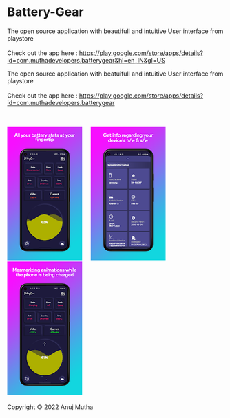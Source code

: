 
# Battery-Gear

The open source application with beautifull and intuitive User interface from playstore 
<br/><br/>Check out the app here : https://play.google.com/store/apps/details?id=com.muthadevelopers.batterygear&hl=en_IN&gl=US

The open source application with beatuifull and intuitive User interface from playstore 
<br/><br/>Check out the app here : https://play.google.com/store/apps/details?id=com.muthadevelopers.batterygear

<br/><br/>![alt text](snapshots/1.jpeg)&nbsp;&nbsp;&nbsp;&nbsp;&nbsp;![alt text](snapshots/2.jpeg)&nbsp;&nbsp;&nbsp;&nbsp;&nbsp;![alt text](snapshots/3.jpeg)
<br/><br/>Copyright © 2022 Anuj Mutha
